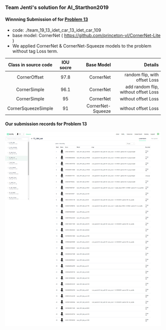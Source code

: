 ### Team Jenti's solution for AI_Starthon2019
#### Winnning Submission of for   [Problem 13](https://github.com/ai-starthon/AI_Starthon2019/tree/master/13_idet_car_baseline)
* code:  ./team_19_13_idet_car_13_idet_car_109
* base model: CornerNet ( https://github.com/princeton-vl/CornerNet-Lite )
* We applied CornerNet & CornerNet-Squeeze models to the problem without tag Loss term. 

| Class in source code  | IOU socre | Base Model | Details |
|:--------:|:--------:|--------:|--------:|
| CornerOffset  | 97.8 | CornerNet | random flip, with offset Loss   |
| CornerSimple| 96.1 | CornerNet | add random flip, without  offset Loss |
| CornerSimple | 95 | CornerNet | without offset Loss |
| CornerSqueezeSimple | 91 | CornerNet-Squeeze |  without offset Loss |



#### Our submission records for Problem 13
![our submission]( ./13_submission.png)